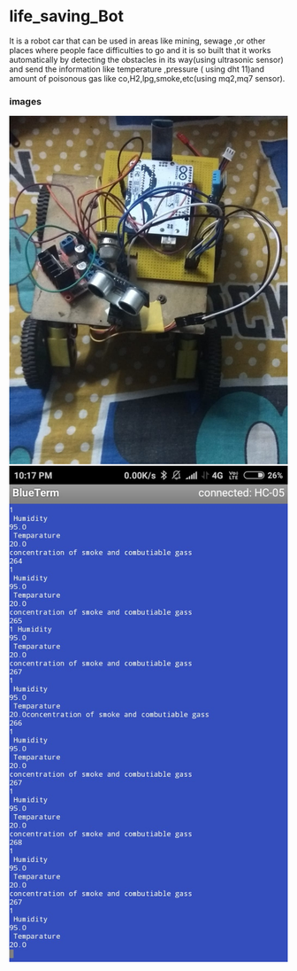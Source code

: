 # life_saving_Bot
It is a robot car that can be used in areas like mining, sewage ,or other places where people face difficulties to go and it is so built that it works automatically by detecting the obstacles in its way(using ultrasonic sensor) and send the information like temperature ,pressure ( using dht 11)and amount of poisonous gas like co,H2,lpg,smoke,etc(using mq2,mq7 sensor).
### images
<img src="bot_img.jpeg">
<img src="mq.jpeg">
